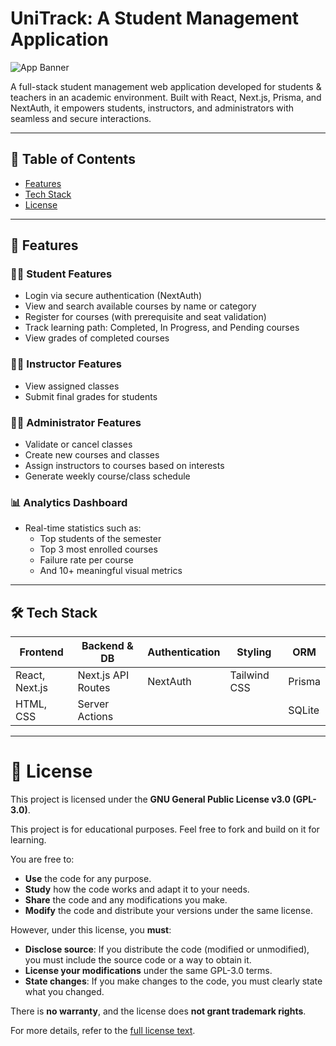 # UniTrack: A Student Management Application

![App Banner](https://your-image-url.com/banner.gif) <!-- Replace with actual banner or GIF link -->

A full-stack student management web application developed for students & teachers in an academic environment. Built with React, Next.js, Prisma, and NextAuth, it empowers students, instructors, and administrators with seamless and secure interactions.

---

## 📌 Table of Contents

- [Features](#features)
- [Tech Stack](#tech-stack)
- [License](#license)

---

## 🚀 Features

### 🧑‍🎓 Student Features
- Login via secure authentication (NextAuth)
- View and search available courses by name or category
- Register for courses (with prerequisite and seat validation)
- Track learning path: Completed, In Progress, and Pending courses
- View grades of completed courses

### 🧑‍🏫 Instructor Features
- View assigned classes
- Submit final grades for students

### 🧑‍💼 Administrator Features
- Validate or cancel classes
- Create new courses and classes
- Assign instructors to courses based on interests
- Generate weekly course/class schedule

### 📊 Analytics Dashboard
- Real-time statistics such as:
  - Top students of the semester
  - Top 3 most enrolled courses
  - Failure rate per course
  - And 10+ meaningful visual metrics

---

## 🛠️ Tech Stack

| Frontend        | Backend & DB         | Authentication | Styling      | ORM      |
|----------------|----------------------|----------------|--------------|----------|
| React, Next.js | Next.js API Routes   | NextAuth       | Tailwind CSS | Prisma   |
| HTML, CSS      | Server Actions       |                |              | SQLite   |

---


# 📄 License

This project is licensed under the **GNU General Public License v3.0 (GPL-3.0)**.

This project is for educational purposes. Feel free to fork and build on it for learning.

You are free to:

- **Use** the code for any purpose.
- **Study** how the code works and adapt it to your needs.
- **Share** the code and any modifications you make.
- **Modify** the code and distribute your versions under the same license.

However, under this license, you **must**:

- **Disclose source**: If you distribute the code (modified or unmodified), you must include the source code or a way to obtain it.
- **License your modifications** under the same GPL-3.0 terms.
- **State changes**: If you make changes to the code, you must clearly state what you changed.

There is **no warranty**, and the license does **not grant trademark rights**.

For more details, refer to the [full license text](https://www.gnu.org/licenses/gpl-3.0.en.html).
